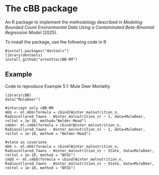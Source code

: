 # The cBB package
An R package to implement the methodology described in *Modeling Bounded Count Environmental Data Using a Contaminated
Beta-Binomial Regression Model* (2025).

To install the package, use the following code in R
```{r}
#install.packages("devtools")
library(devtools)
install_github("arnootto/cBB-RM")
```
## Example
Code to reproduce Example 5.1: Mule Deer Mortality
```{r}
library(cBB)
data("MuleDeer")

#intercept only cBB-RM
mbb <- ml.mbb(formula = cbind(Winter_malnutrition_n, Radiocollared_fawns - Winter_malnutrition_n) ~ 1, data=MuleDeer, reltol = 1e-10, method="Nelder-Mead")
cmbb<- ml.cmbb(formula = cbind(Winter_malnutrition_n, Radiocollared_fawns - Winter_malnutrition_n) ~ 1, data=MuleDeer, reltol = 1e-10, method = "Nelder-Mead")

#state as covariate
mbb <- ml.mbb(formula = cbind(Winter_malnutrition_n, Radiocollared_fawns - Winter_malnutrition_n) ~ State, data=MuleDeer, reltol = 1e-10, method = "BFGS")
cmbb <- ml.cmbb(formula = cbind(Winter_malnutrition_n, Radiocollared_fawns - Winter_malnutrition_n) ~ State, data=MuleDeer, reltol = 1e-10, method = "BFGS")
```
